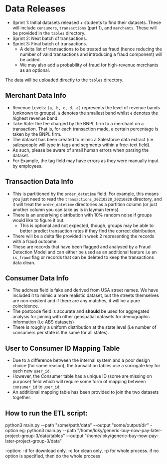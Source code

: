 # Data Releases
- Sprint 1: Initial datasets released + students to find their datasets. These will include `consumers`, `transactions` (part 1), and `merchants`. These will be provided in the `tables` directory.
- Sprint 2: Next batch of transactions.
- Sprint 3: Final batch of transactions.
    - A delta list of transactions to be treated as fraud (hence reducing the number of valid transactions and introducing a fraud component) will be added.
    - We may also add a probability of fraud for high-revenue merchants as an optional.

The data will be uploaded directly to the `tables` directory.

## Merchant Data Info
- Revenue Levels: `(a, b, c, d, e)` represents the level of revenue bands (unknown to groups). `a` denotes the smallest band whilst `e` denotes the highest revenue band.
- Take Rate: the fee charged by the BNPL firm to a merchant on a transaction. That is, for each transaction made, a certain percentage is taken by the BNPL firm.
- The dataset has been created to mimic a Salesforce data extract (i.e salespeople will type in tags and segments within a free-text field).
- As such, please be aware of small human errors when parsing the dataset.
- For Example, the tag field may have errors as they were manually input by employees.

## Transaction Data Info
- This is partitioned by the `order_datetime` field. For example, this means you just need to read the `transactions_20210228_20210828` directory, and it will treat the `order_datetime` directories as a partition column (or just another column you can take as is in layman terms).
- There is an underlying distribution with 10% random noise if groups would like to figure it out.
    - This is optional and not expected, though, groups may be able to better predict transaction rates if they find the correct distribution.
- There will be a delta file provided in week 2 representing the records with a fraud outcome.
- These are records that have been flagged and analysed by a Fraud Detection Model and can either be used as an additional feature i.e an `is_fraud` flag or records that can be deleted to keep the transactions data clean.


## Consumer Data Info
- The address field is fake and derived from USA street names. We have included it to mimic a more realistic dataset, but the streets themselves are non-existent and if there are any matches, it will be a pure coincidence.
- The postcode field is accurate and **should** be used for aggregated analysis for joining with other geospatial datasets for demographic information (i.e ABS datasets)
- There is roughly a uniform distribution at the state level (i.e number of consumers per state is the same for all states).

## User to Consumer ID Mapping Table
- Due to a difference between the internal system and a poor design choice (for some reason), the transaction tables use a surrogate key for each new `user_id`.
- However, the Consumer table has a unique ID (some are missing on purpose) field which will require some form of mapping between `consumer_id` to `user_id`.
- An additional mapping table has been provided to join the two datasets together.

## How to run the ETL script:
python3 main.py --path "some/path/data" --output "some/output/dir" -option eg: python3 main.py --path "/home/loky/generic-buy-now-pay-later-project-group-3/data/tables" --output "/home/loky/generic-buy-now-pay-later-project-group-3/data"

-option: -d for download only, -c for clean only, -p for whole process. if no option is specified, then do the whole process
